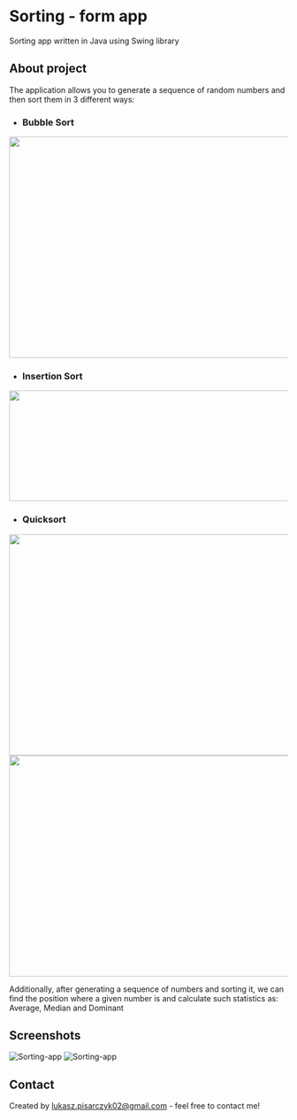 # Sorting - form app
Sorting app written in Java using Swing library
## About project
The application allows you to generate a sequence of random numbers and then sort them in 3 different ways:
 - ### Bubble Sort
 <img src="https://i.imgur.com/wNjVzf7.png" height="400" width="550" />
  
 - ### Insertion Sort
 <img src="https://i.imgur.com/xtOa73P.png" height="200" width="550" />
 
 - ### Quicksort
 <img src="https://i.imgur.com/S14U3Dt.png" height="400" width="550" />
 <img src="https://i.imgur.com/giyPcUH.png" height="400" width="550" />
 
 Additionally, after generating a sequence of numbers and sorting it, 
 we can find the position where a given number is
 and calculate such statistics as: Average, Median  and Dominant

 
 ## Screenshots
 ![Sorting-app](https://i.imgur.com/Vx6TQpm.png)
 ![Sorting-app](https://i.imgur.com/mOGyLJn.png)

 ## Contact
 Created by [lukasz.pisarczyk02@gmail.com](mailto:lukasz.pisarczyk02@gmail.com) - feel free to contact me!
